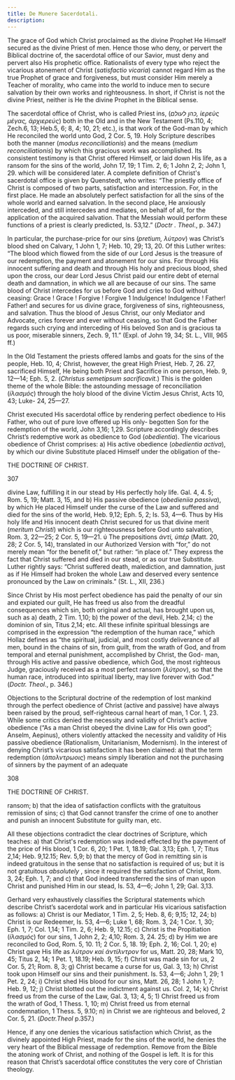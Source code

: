 ```yaml
---
title: De Munere Sacerdotali.
description: 
---
```


The grace of God which Christ proclaimed as the divine Prophet He Himself secured as the divine Priest of men. Hence those who deny, or pervert the Biblical doctrine of, the sacerdotal office of our Savior, must deny and pervert also His prophetic office. Rationalists of every type who reject the vicarious atonement of Christ (_satisfactio vicaria_) cannot regard Him as the true Prophet of grace and forgiveness, but must consider Him merely a Teacher of morality, who came into the world to induce men to secure salvation by their own works and righteousness. In short, if Christ is not the divine Priest, neither is He the divine Prophet in the Biblical sense.

The sacerdotal office of Christ, who is called Priest ins, (_כהן לעולם, ἱερεὺς μέγας, ἀρχιερεύς_) both in the Old and in the New Testament (Ps.110, 4; Zech.6, 13; Heb.5, 6; 8, 4; 10, 21; etc.), is that work of the God-man by which He reconciled the world unto God, 2 Cor. 5, 19. Holy Scripture describes both the manner (_modus reconciliationis_) and the means (_medium reconciliationis_) by which this gracious work was accomplished. Its consistent testimony is that Christ offered Himself, or laid down His life, as a ransom for the sins of the world, John 17, 19; 1 Tim. 2, 6; 1 John 2, 2; John 1, 29. which will be considered later. A complete definition of Christ's sacerdotal office is given by Quenstedt, who writes: “The priestly office of Christ is composed of two parts, satisfaction and intercession. For, in the first place. He made an absolutely perfect satisfaction for all the sins of the whole world and earned salvation. In the second place, He anxiously interceded, and still intercedes and mediates, on behalf of all, for the application of the acquired salvation. That the Messiah would perform these functions of a priest is clearly predicted, Is. 53,12.” (_Doctr . Theol_., p. 347.) 

In particular, the purchase-price for our sins (_pretium,  λύτρον_) was Christ’s blood shed on Calvary, 1 John 1, 7; Heb. 10, 29; 13, 20. Of this Luther writes: “The blood which flowed from the side of our Lord Jesus is the treasure of our redemption, the payment and atonement for our sins. For through His innocent suffering and death and through His holy and precious blood, shed upon the cross, our dear Lord Jesus Christ paid our entire debt of eternal death and damnation, in which we all are because of our sins. The same blood of Christ intercedes for us before God and cries to God without ceasing: Grace ! Grace ! Forgive ! Forgive 1 Indulgence! Indulgence ! Father! Father! and secures for us divine grace, forgiveness of sins, righteousness, and salvation. Thus the blood of Jesus Christ, our only Mediator and Advocate, cries forever and ever without ceasing, so that God the Father regards such crying and interceding of His beloved Son and is gracious ta us poor, miserable sinners, Zech. 9, 11.” (Expl. of John 19, 34; St. L., VIII, 965 ff.) 

In the Old Testament the priests offered lambs and goats for the sins of the people, Heb. 10, 4; Christ, however, the great High Priest, Heb. 7, 26. 27, sacrificed Himself, He being both Priest and Sacrifice in one person, Heb. 9, 12—14; Eph. 5, 2. (_Christus semetipsum sacrificavit._) This is the golden theme of the whole Bible: the astounding message of reconciliation (_íλασμός_) through the holy blood of the divine Victim Jesus Christ, Acts 10, 43; Luke- 24, 25—27. 

Christ executed His sacerdotal office by rendering perfect obedience to His Father, who out of pure love offered up His only- begotten Son for the redemption of the world, John 3,16; 1,29. Scripture accordingly describes Christ’s redemptive work as obedience to God (_obedientia_). The vicarious obedience of Christ comprises: a) His active obedience (_obedientia activa_), by which our divine Substitute placed Himself under the obligation of the- 



THE DOCTRINE OF CHRIST. 


307 


divine Law, fulfilling it in our stead by His perfectly holy life. Gal. 4, 4. 5; Rom. 5, 19; Matt. 3, 15, and b) His passive obedience (_obedieniia passiva_), by which He placed Himself under the curse of the Law and suffered and died for the sins of the world, Heb. 9,12; Eph. 5, 2; Is. 53, 4—6. Thus by His holy life and His innocent death Christ secured for us that divine merit (_meritum Christi_) which is our righteousness before God unto salvation, Rom. 3, 22—25; 2 Cor. 5, 19—21. 
ύ
The prepositions _ἀντὶ, ὑπέρ_ (Matt. 20, 28; 2 Cor. 5, 14), translated in our Authorized Version with “for,” do not merely mean “for the benefit of,” but rather: “in place of.” They express the fact that Christ suffered and died in our stead, or as our true Substitute. Luther rightly says: “Christ suffered death, malediction, and damnation, just as if He Himself had broken the whole Law and deserved every sentence pronounced by the Law on criminals.” (St. L., XII, 236.) 

Since Christ by His most perfect obedience has paid the penalty of our sin and expiated our guilt, He has freed us also from the dreadful consequences which sin, both original and actual, has brought upon us, such as a) death, 2 Tim. 1,10; b) the power of the devil, Heb. 2,14; c) the dominion of sin, Titus 2,14; etc. All these infinite spiritual blessings are comprised in the expression “the redemption of the human race,” which Hollaz defines as “the spiritual, judicial, and most costly deliverance of all men, bound in the chains of sin, from guilt, from the wrath of God, and from temporal and eternal punishment, accomplished by Christ, the God- man, through His active and passive obedience, which God, the most righteous Judge, graciously received as a most perfect ransom (_λύτρον_), so that the human race, introduced into spiritual liberty, may live forever with God.” (_Doctr. Theol_., p. 346.) 

Objections to the Scriptural doctrine of the redemption of lost mankind through the perfect obedience of Christ (active and passive) have always been raised by the proud, self-righteous carnal heart of man, 1 Cor. 1, 23. While some critics denied the necessity and validity of Christ’s active obedience (“As a man Christ obeyed the divine Law for His own good”; Anselm, Aepinus), others violently attacked the necessity and validity of His passive obedience (Rationalism, Unitarianism, Modernism). In the interest of denying Christ’s vicarious satisfaction it has been claimed: a) that the term redemption (_άπολντρωοις_) means simply liberation and not the purchasing of sinners by the payment of an adequate 



308 


THE DOCTRINE OF CHRIST. 


ransom; b) that the idea of satisfaction conflicts with the gratuitous remission of sins; c) that God cannot transfer the crime of one to another and punish an innocent Substitute for guilty man, etc. 

All these objections contradict the clear doctrines of Scripture, which teaches: a) that Christ's redemption was indeed effected by the payment of the price of His blood, 1 Cor. 6, 20; 1 Pet. 1, 18.19; Gal. 3,13; Eph. 1, 7; Titus 2,14; Heb. 9,12.15; Rev. 5,9; b) that the mercy of God in remitting sin is indeed gratuitous in the sense that no satisfaction is required of us; but it is not gratuitous _absolutely_ , since it required the satisfaction of Christ, Rom. 3, 24; Eph. 1, 7; and c) that God indeed transferred the sins of man upon Christ and punished Him in our stead, Is. 53, 4—6; John 1, 29; Gal. 3,13. 

Gerhard very exhaustively classifies the Scriptural statements which describe Christ’s sacerdotal work and in particular His vicarious satisfaction as follows: a) Christ is our Mediator, 1 Tim. 2, 5; Heb. 8, 6; 9,15; 12, 24; b) Christ is our Redeemer, Is. 53, 4—6; Luke 1, 68; Rom. 3, 24; 1 Cor. 1, 30; Eph. 1, 7; Col. 1,14; 1 Tim. 2, 6; Heb. 9, 12.15; c) Christ is the Propitiation (_íλασμός_) for our sins, 1 John 2, 2; 4,10; Rom. 3, 24. 25; d) by Him we are reconciled to God, Rom. 5, 10. 11; 2 Cor. 5, 18. 19; Eph. 2, 16; Col. 1, 20; e) Christ gave His life as _λύτρον καί άντίλντρον_ for us, Matt. 20, 28; Mark 10, 45; Titus 2, 14; 1 Pet. 1, 18.19; Heb. 9, 15; f) Christ was made sin for us, 2 Cor. 5, 21; Rom. 8, 3; g) Christ became a curse for us, Gal. 3, 13; h) Christ took upon Himself our sins and their punishment. Is. 53, 4—6; John 1, 29; 1 Pet. 2, 24; i) Christ shed His blood for our sins, Matt. 26, 28; 1 John 1, 7; Heb. 9, 12; j) Christ blotted out the indictment against us. Col. 2, 14; k) Christ freed us from the curse of the Law, Gal. 3, 13; 4, 5; 1) Christ freed us from the wrath of God, 1 Thess. 1, 10; m) Christ freed us from eternal condemnation, 1 Thess. 5, 9.10; n) in Christ we are righteous and beloved, 2 Cor. 5, 21. (_Doctr.Theol_ p.357.) 

Hence, if any one denies the vicarious satisfaction which Christ, as the divinely appointed High Priest, made for the sins of the world, he denies the very heart of the Biblical message of redemption. Remove from the Bible the atoning work of Christ, and nothing of the Gospel is left. It is for this reason that Christ’s sacerdotal office constitutes the very core of Christian theology. 
